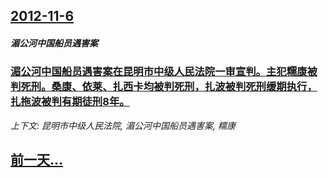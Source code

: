 ## [2012-11-6](/news/2012/11/6/index.md)

##### 湄公河中国船员遇害案
### [湄公河中国船员遇害案在昆明市中级人民法院一审宣判。主犯糯康被判死刑。桑康、依莱、扎西卡均被判死刑，扎波被判死刑缓期执行，扎拖波被判有期徒刑8年。 ](/news/2012/11/6/湄公河中国船员遇害案在昆明市中级人民法院一审宣判-主犯糯康被判死刑-桑康-依莱-扎西卡均被判死刑-扎波被判死刑缓期执行.md)
_上下文: 昆明市中级人民法院, 湄公河中国船员遇害案, 糯康_

## [前一天...](/news/2012/11/5/index.md)

